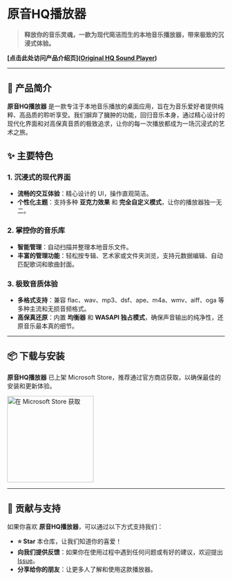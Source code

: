 # 原音HQ播放器

> **释放你的音乐灵魂，一款为现代简洁而生的本地音乐播放器，带来极致的沉浸式体验。**

**[点击此处访问产品介绍页]([Original HQ Sound Player](https://johnwikix.github.io/original-sound-player-page))**

------

## 🚀 产品简介

**原音HQ播放器** 是一款专注于本地音乐播放的桌面应用，旨在为音乐爱好者提供纯粹、高品质的聆听享受。我们摒弃了臃肿的功能，回归音乐本身，通过精心设计的现代化界面和对高保真音质的极致追求，让你的每一次播放都成为一场沉浸式的艺术之旅。

## ✨ 主要特色

### 1. 沉浸式的现代界面

- **流畅的交互体验**：精心设计的 UI，操作直观简洁。
- **个性化主题**：支持多种 **亚克力效果** 和 **完全自定义模式**，让你的播放器独一无二。

### 2. 掌控你的音乐库

- **智能管理**：自动扫描并整理本地音乐文件。
- **丰富的管理功能**：轻松按专辑、艺术家或文件夹浏览，支持元数据编辑、自动匹配歌词和歌曲封面。

### 3. 极致音质体验

- **多格式支持**：兼容 flac、wav、mp3、dsf、ape、m4a、wmv、aiff、oga 等多种主流和无损音频格式。
- **高保真还原**：内置 **均衡器** 和 **WASAPI 独占模式**，确保声音输出的纯净性，还原音乐最本真的细节。

------

## 📦 下载与安装

**原音HQ播放器** 已上架 Microsoft Store，推荐通过官方商店获取，以确保最佳的安装和更新体验。

<img src="https://get.microsoft.com/images/en-us%20dark.svg" alt="在 Microsoft Store 获取" width="200">

------

## 💖 贡献与支持

如果你喜欢 **原音HQ播放器**，可以通过以下方式支持我们：

- **⭐ Star** 本仓库，让我们知道你的喜爱！
- **向我们提供反馈**：如果你在使用过程中遇到任何问题或有好的建议，欢迎提出 [Issue](https://www.google.com/search?q=https://github.com/你的GitHub用户名/你的仓库名/issues)。
- **分享给你的朋友**：让更多人了解和使用这款播放器。
